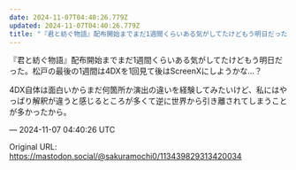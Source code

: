 ```yaml
---
date: 2024-11-07T04:40:26.779Z
updated: 2024-11-07T04:40:26.779Z
title: "『君と紡ぐ物語』配布開始までまだ1週間くらいある気がしてたけどもう明日だった。松[...]"
---
```


<p>『君と紡ぐ物語』配布開始までまだ1週間くらいある気がしてたけどもう明日だった。松戸の最後の1週間は4DXを1回見て後はScreenXにしようかな…？</p><p>4DX自体は面白いからまだ何箇所か演出の違いを経験してみたいけど、私にはやっぱり解釈が違うと感じるところが多くて逆に世界から引き離されてしまうことが多かったから。</p>

&mdash; 2024-11-07 04:40:26 UTC

Original URL: https://mastodon.social/@sakuramochi0/113439829313420034
